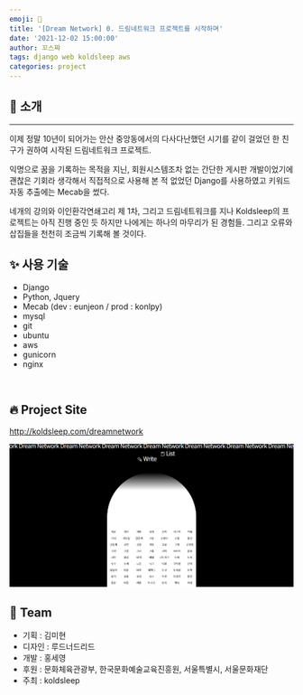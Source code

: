 ```yaml
---
emoji: 💮
title: '[Dream Network] 0. 드림네트워크 프로젝트를 시작하며'
date: '2021-12-02 15:00:00'
author: 꼬스쨔
tags: django web koldsleep aws
categories: project
---
```


## 👋 소개

<hr />
이제 정말 10년이 되어가는 안산 중앙동에서의 다사다난했던 시기를 같이 걸었던 한 친구가 권하여 시작된 드림네트워크 프로젝트.

익명으로 꿈을 기록하는 목적을 지닌, 회원시스템조차 없는 간단한 게시판 개발이었기에 괜찮은 기회라 생각해서 직접적으로 사용해 본 적 없었던 Django를 사용하였고 키워드 자동 추출에는 Mecab을 썼다.

네개의 강의와 이인환각연쇄고리 제 1차, 그리고 드림네트워크를 지나 Koldsleep의 프로젝트는 아직 진행 중인 듯 하지만 나에게는 하나의 마무리가 된 경험들. 그리고 오류와 삽집들을 천천히 조금씩 기록해 볼 것이다.

## ✨ 사용 기술

- Django
- Python, Jquery
- Mecab (dev : eunjeon / prod : konlpy)
- mysql
- git
- ubuntu
- aws
- gunicorn
- nginx

​

## 🔥 Project Site

http://koldsleep.com/dreamnetwork

​![Dream Network](./blog.png)

## 🎹 Team

- 기획 : 김미현
- 디자인 : 루드너드리드
- 개발 : 홍세영
- 후원 : 문화체육관광부, 한국문화예술교육진흥원, 서울특별시, 서울문화재단
- 주최 : koldsleep

```toc

```
